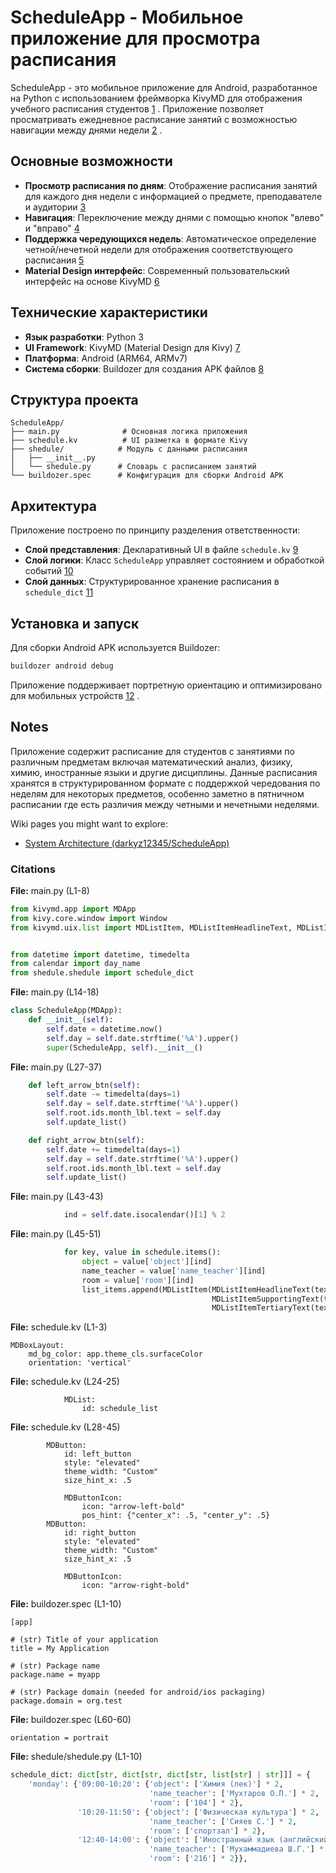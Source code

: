 # ScheduleApp - Мобильное приложение для просмотра расписания

ScheduleApp - это мобильное приложение для Android, разработанное на Python с использованием фреймворка KivyMD для отображения учебного расписания студентов [1](#0-0) . Приложение позволяет просматривать ежедневное расписание занятий с возможностью навигации между днями недели [2](#0-1) .

## Основные возможности

- **Просмотр расписания по дням**: Отображение расписания занятий для каждого дня недели с информацией о предмете, преподавателе и аудитории [3](#0-2) 
- **Навигация**: Переключение между днями с помощью кнопок "влево" и "вправо" [4](#0-3) 
- **Поддержка чередующихся недель**: Автоматическое определение четной/нечетной недели для отображения соответствующего расписания [5](#0-4) 
- **Material Design интерфейс**: Современный пользовательский интерфейс на основе KivyMD [6](#0-5) 

## Технические характеристики

- **Язык разработки**: Python 3
- **UI Framework**: KivyMD (Material Design для Kivy) [7](#0-6) 
- **Платформа**: Android (ARM64, ARMv7) <cite />
- **Система сборки**: Buildozer для создания APK файлов [8](#0-7) 

## Структура проекта

```
ScheduleApp/
├── main.py              # Основная логика приложения
├── schedule.kv          # UI разметка в формате Kivy
├── shedule/            # Модуль с данными расписания
│   ├── __init__.py
│   └── shedule.py      # Словарь с расписанием занятий
└── buildozer.spec      # Конфигурация для сборки Android APK
```

## Архитектура

Приложение построено по принципу разделения ответственности:
- **Слой представления**: Декларативный UI в файле `schedule.kv` [9](#0-8) 
- **Слой логики**: Класс `ScheduleApp` управляет состоянием и обработкой событий [10](#0-9) 
- **Слой данных**: Структурированное хранение расписания в `schedule_dict` [11](#0-10) 

## Установка и запуск

Для сборки Android APK используется Buildozer:
```bash
buildozer android debug
```

Приложение поддерживает портретную ориентацию и оптимизировано для мобильных устройств [12](#0-11) .

## Notes

Приложение содержит расписание для студентов с занятиями по различным предметам включая математический анализ, физику, химию, иностранные языки и другие дисциплины. Данные расписания хранятся в структурированном формате с поддержкой чередования по неделям для некоторых предметов, особенно заметно в пятничном расписании где есть различия между четными и нечетными неделями.

Wiki pages you might want to explore:
- [System Architecture (darkyz12345/ScheduleApp)](/wiki/darkyz12345/ScheduleApp#2)

### Citations

**File:** main.py (L1-8)
```python
from kivymd.app import MDApp
from kivy.core.window import Window
from kivymd.uix.list import MDListItem, MDListItemHeadlineText, MDListItemSupportingText, MDListItemTertiaryText


from datetime import datetime, timedelta
from calendar import day_name
from shedule.shedule import schedule_dict
```

**File:** main.py (L14-18)
```python
class ScheduleApp(MDApp):
    def __init__(self):
        self.date = datetime.now()
        self.day = self.date.strftime('%A').upper()
        super(ScheduleApp, self).__init__()
```

**File:** main.py (L27-37)
```python
    def left_arrow_btn(self):
        self.date -= timedelta(days=1)
        self.day = self.date.strftime('%A').upper()
        self.root.ids.month_lbl.text = self.day
        self.update_list()

    def right_arrow_btn(self):
        self.date += timedelta(days=1)
        self.day = self.date.strftime('%A').upper()
        self.root.ids.month_lbl.text = self.day
        self.update_list()
```

**File:** main.py (L43-43)
```python
            ind = self.date.isocalendar()[1] % 2
```

**File:** main.py (L45-51)
```python
            for key, value in schedule.items():
                object = value['object'][ind]
                name_teacher = value['name_teacher'][ind]
                room = value['room'][ind]
                list_items.append(MDListItem(MDListItemHeadlineText(text=object),
                                             MDListItemSupportingText(text=name_teacher),
                                             MDListItemTertiaryText(text=room)))
```

**File:** schedule.kv (L1-3)
```text
MDBoxLayout:
    md_bg_color: app.theme_cls.surfaceColor
    orientation: 'vertical'
```

**File:** schedule.kv (L24-25)
```text
            MDList:
                id: schedule_list
```

**File:** schedule.kv (L28-45)
```text
        MDButton:
            id: left_button
            style: "elevated"
            theme_width: "Custom"
            size_hint_x: .5

            MDButtonIcon:
                icon: "arrow-left-bold"
                pos_hint: {"center_x": .5, "center_y": .5}
        MDButton:
            id: right_button
            style: "elevated"
            theme_width: "Custom"
            size_hint_x: .5

            MDButtonIcon:
                icon: "arrow-right-bold"
```

**File:** buildozer.spec (L1-10)
```text
[app]

# (str) Title of your application
title = My Application

# (str) Package name
package.name = myapp

# (str) Package domain (needed for android/ios packaging)
package.domain = org.test
```

**File:** buildozer.spec (L60-60)
```text
orientation = portrait
```

**File:** shedule/shedule.py (L1-10)
```python
schedule_dict: dict[str, dict[str, dict[str, list[str] | str]]] = {
    'monday': {'09:00-10:20': {'object': ['Химия (лек)'] * 2,
                               'name_teacher': ['Мухтаров О.П.'] * 2,
                               'room': ['104'] * 2},
               '10:20-11:50': {'object': ['Физическая культура'] * 2,
                               'name_teacher': ['Сияев С.'] * 2,
                               'room': ['спортзал'] * 2},
               '12:40-14:00': {'object': ['Иностранный язык (английский)'] * 2,
                               'name_teacher': ['Мухаммадиева Ш.Г.'] * 2,
                               'room': ['216'] * 2}},
```

